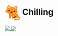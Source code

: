 # <img src="./cat icon.png" width="50" height="50" align="center">&nbsp;Chilling
<a href="https://github.com/anuraghazra/convoychat">
  <img align="top" src="https://github-readme-stats.vercel.app/api/top-langs?username=two-six&repo=convoychat&theme=gruvbox_light&hide_border=true" />
</a>
<a href="https://github.com/anuraghazra/github-readme-stats">
  <img align="center" src="https://github-readme-stats.vercel.app/api?username=two-six&show_icons=true&include_all_commits=true&theme=gruvbox_light&hide_border=true" />
</a>

